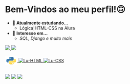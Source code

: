 # Bem-Vindos ao meu perfil!🙃
* 🌱 **Atualmente estudando...**  
   - Lógica|HTML-CSS na Alura
* 🤔 **Interesse em...**
   - *SQL, Django e muito mais*

<div align="left">
  <a href="https://github.com/LucasAsil">
  <img height="180em" src="https://github-readme-stats.vercel.app/api?username=LucasAsil&show_icons=true&theme=dark&include_all_commits=true&count_private=true"/>
  <img height="180em" src="https://github-readme-stats.vercel.app/api/top-langs/?username=LucasAsil&layout=compact&langs_count=7&theme=dark"/>
</div>

<div style="display: inline_block"><br>
   <img align="center" alt="Lu-Python "height="30" width="40" 
   <img src="https://raw.githubusercontent.com/devicons/devicon/master/icons/python/python-original.svg"/>
   <img align="center" alt="Lu-HTML "height="30" width="40" 
   <img src="https://cdn.jsdelivr.net/gh/devicons/devicon/icons/html5/html5-original.svg" />
   <img align="center" alt="Lu-CSS "height="30" width="40" 
   <img src="https://cdn.jsdelivr.net/gh/devicons/devicon/icons/css3/css3-original-wordmark.svg" />
</div>   

##   

<div>   
   <a href= "mailto:lukkealvess@gmail.com"><img src="https://img.shields.io/badge/Gmail-D14836?style=for-the-badge&logo=gmail&logoColor=white"></a>
   <a href= "https://www.instagram.com/lukkealvess/"><img src="https://img.shields.io/badge/Instagram-E4405F?style=for-the-badge&logo=instagram&logoColor=white"></a>      
   <a href= "https://www.linkedin.com/in/lucas-alves-silva-7b7579228/"><img src="https://img.shields.io/badge/LinkedIn-0077B5?style=for-the-badge&logo=linkedin&logoColor=white"></a>      
</div>
